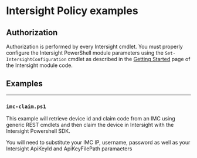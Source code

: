 # Intersight Policy examples

## Authorization

Authorization is performed by every Intersight cmdlet. You must properly configure the Intersight PowerShell module parameters using the `Set-IntersightConfiguration` cmdlet as described in the [Getting Started](https://github.com/CiscoDevNet/intersight-powershell/blob/master/GettingStarted.md) page of the Intersight module code.

## Examples

---

### `imc-claim.ps1`

This example will retrieve device id and claim code from an IMC using generic REST cmdlets and then claim the device in Intersight with the Intersight Powershell SDK.

You will need to substitute your IMC IP, username, password as well as your Intersight ApiKeyId and ApiKeyFilePath paramaeters
